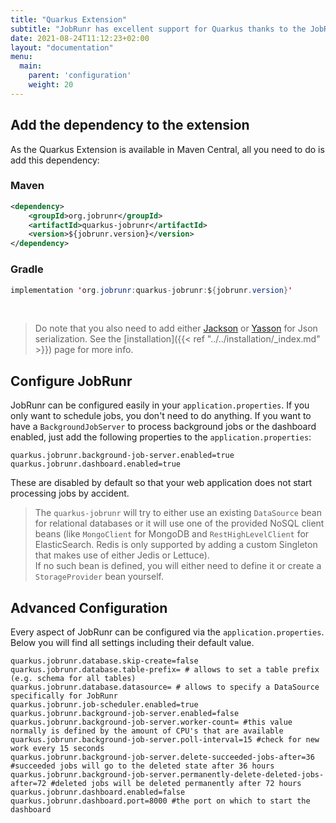 ```yaml
---
title: "Quarkus Extension"
subtitle: "JobRunr has excellent support for Quarkus thanks to the JobRunr Quarkus Extension"
date: 2021-08-24T11:12:23+02:00
layout: "documentation"
menu: 
  main: 
    parent: 'configuration'
    weight: 20
---
```

## Add the dependency to the extension
As the Quarkus Extension is available in Maven Central, all you need to do is add this dependency:
### Maven
```xml
<dependency> 
    <groupId>org.jobrunr</groupId> 
    <artifactId>quarkus-jobrunr</artifactId> 
    <version>${jobrunr.version}</version> 
</dependency>
```

### Gradle
```java
implementation 'org.jobrunr:quarkus-jobrunr:${jobrunr.version}'
```
<br/>

> Do note that you also need to add either [Jackson](https://search.maven.org/artifact/io.quarkus/quarkus-jackson) or [Yasson](https://search.maven.org/artifact/io.quarkus/quarkus-jsonb) for Json serialization. See the [installation]({{< ref "../../installation/_index.md" >}}) page for more info.


## Configure JobRunr
JobRunr can be configured easily in your `application.properties`. If you only want to schedule jobs, you don't need to do anything. If you want to have a `BackgroundJobServer` to process background jobs or the dashboard enabled, just add the following properties to the `application.properties`:

```
quarkus.jobrunr.background-job-server.enabled=true
quarkus.jobrunr.dashboard.enabled=true

```

These are disabled by default so that your web application does not start processing jobs by accident.


> The `quarkus-jobrunr` will try to either use an existing `DataSource` bean for relational databases or it will use one of the provided NoSQL client beans (like `MongoClient` for MongoDB and `RestHighLevelClient` for ElasticSearch. Redis is only supported by adding a custom Singleton that makes use of either Jedis or Lettuce). <br/>
> If no such bean is defined, you will either need to define it or create a `StorageProvider` bean yourself.

## Advanced Configuration
Every aspect of JobRunr can be configured via the `application.properties`. Below you will find all settings including their default value.

```
quarkus.jobrunr.database.skip-create=false
quarkus.jobrunr.database.table-prefix= # allows to set a table prefix (e.g. schema for all tables)
quarkus.jobrunr.database.datasource= # allows to specify a DataSource specifically for JobRunr
quarkus.jobrunr.job-scheduler.enabled=true
quarkus.jobrunr.background-job-server.enabled=false
quarkus.jobrunr.background-job-server.worker-count= #this value normally is defined by the amount of CPU's that are available
quarkus.jobrunr.background-job-server.poll-interval=15 #check for new work every 15 seconds
quarkus.jobrunr.background-job-server.delete-succeeded-jobs-after=36 #succeeded jobs will go to the deleted state after 36 hours
quarkus.jobrunr.background-job-server.permanently-delete-deleted-jobs-after=72 #deleted jobs will be deleted permanently after 72 hours
quarkus.jobrunr.dashboard.enabled=false
quarkus.jobrunr.dashboard.port=8000 #the port on which to start the dashboard
```